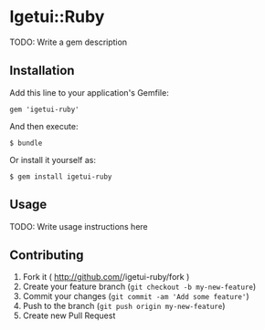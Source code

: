 # Igetui::Ruby

TODO: Write a gem description

## Installation

Add this line to your application's Gemfile:

    gem 'igetui-ruby'

And then execute:

    $ bundle

Or install it yourself as:

    $ gem install igetui-ruby

## Usage

TODO: Write usage instructions here

## Contributing

1. Fork it ( http://github.com/<my-github-username>/igetui-ruby/fork )
2. Create your feature branch (`git checkout -b my-new-feature`)
3. Commit your changes (`git commit -am 'Add some feature'`)
4. Push to the branch (`git push origin my-new-feature`)
5. Create new Pull Request
